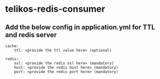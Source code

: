 # telikos-redis-consumer

## Add the below config in application.yml for TTL and redis server
	
	cache:
		ttl: <provide the ttl value here> (optional)
	
	redis:
		ssl: <provide the redis ssl here> (mandatory)
		host: <provide the redis host here> (mandatory)
		port: <provide the redis port here> (mandatory)
	
